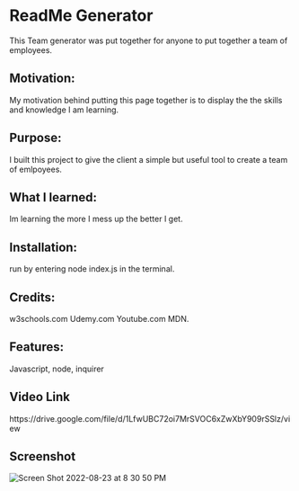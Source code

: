 <h1>ReadMe Generator</h1>
This Team generator was put together for anyone to put together a team of employees.

<h2>Motivation:</h2>
My motivation behind putting this page together is to display the the skills and knowledge I am learning.
<h2>Purpose:</h2>
I built this project to give the client a simple but useful tool to create a team of emlpoyees.
<h2>What I learned:</h2>
Im learning the more I mess up the better I get.
<h2>Installation:</h2>
run by entering node index.js in the terminal.
<h2>Credits:</h2>
w3schools.com Udemy.com Youtube.com MDN.
<h2>Features:</h2>
Javascript, node, inquirer
<h2>Video Link</h2>
https://drive.google.com/file/d/1LfwUBC72oi7MrSVOC6xZwXbY909rSSlz/view
<h2>Screenshot</h2>

![Screen Shot 2022-08-23 at 8 30 50 PM](https://user-images.githubusercontent.com/102636855/186322580-3dbbec2c-b292-4bac-ab1d-0943f16f8375.png)
